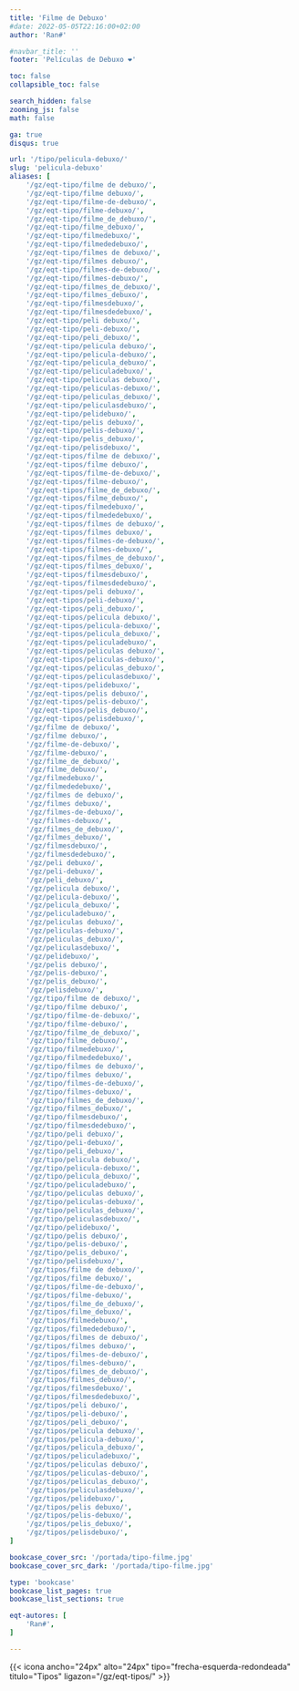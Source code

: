 ```yaml
---
title: 'Filme de Debuxo'
#date: 2022-05-05T22:16:00+02:00
author: 'Ran#'

#navbar_title: ''
footer: 'Películas de Debuxo ❤️'

toc: false
collapsible_toc: false

search_hidden: false
zooming_js: false
math: false

ga: true
disqus: true

url: '/tipo/pelicula-debuxo/'
slug: 'pelicula-debuxo'
aliases: [
    '/gz/eqt-tipo/filme de debuxo/',
    '/gz/eqt-tipo/filme debuxo/',
    '/gz/eqt-tipo/filme-de-debuxo/',
    '/gz/eqt-tipo/filme-debuxo/',
    '/gz/eqt-tipo/filme_de_debuxo/',
    '/gz/eqt-tipo/filme_debuxo/',
    '/gz/eqt-tipo/filmedebuxo/',
    '/gz/eqt-tipo/filmededebuxo/',
    '/gz/eqt-tipo/filmes de debuxo/',
    '/gz/eqt-tipo/filmes debuxo/',
    '/gz/eqt-tipo/filmes-de-debuxo/',
    '/gz/eqt-tipo/filmes-debuxo/',
    '/gz/eqt-tipo/filmes_de_debuxo/',
    '/gz/eqt-tipo/filmes_debuxo/',
    '/gz/eqt-tipo/filmesdebuxo/',
    '/gz/eqt-tipo/filmesdedebuxo/',
    '/gz/eqt-tipo/peli debuxo/',
    '/gz/eqt-tipo/peli-debuxo/',
    '/gz/eqt-tipo/peli_debuxo/',
    '/gz/eqt-tipo/pelicula debuxo/',
    '/gz/eqt-tipo/pelicula-debuxo/',
    '/gz/eqt-tipo/pelicula_debuxo/',
    '/gz/eqt-tipo/peliculadebuxo/',
    '/gz/eqt-tipo/peliculas debuxo/',
    '/gz/eqt-tipo/peliculas-debuxo/',
    '/gz/eqt-tipo/peliculas_debuxo/',
    '/gz/eqt-tipo/peliculasdebuxo/',
    '/gz/eqt-tipo/pelidebuxo/',
    '/gz/eqt-tipo/pelis debuxo/',
    '/gz/eqt-tipo/pelis-debuxo/',
    '/gz/eqt-tipo/pelis_debuxo/',
    '/gz/eqt-tipo/pelisdebuxo/',
    '/gz/eqt-tipos/filme de debuxo/',
    '/gz/eqt-tipos/filme debuxo/',
    '/gz/eqt-tipos/filme-de-debuxo/',
    '/gz/eqt-tipos/filme-debuxo/',
    '/gz/eqt-tipos/filme_de_debuxo/',
    '/gz/eqt-tipos/filme_debuxo/',
    '/gz/eqt-tipos/filmedebuxo/',
    '/gz/eqt-tipos/filmededebuxo/',
    '/gz/eqt-tipos/filmes de debuxo/',
    '/gz/eqt-tipos/filmes debuxo/',
    '/gz/eqt-tipos/filmes-de-debuxo/',
    '/gz/eqt-tipos/filmes-debuxo/',
    '/gz/eqt-tipos/filmes_de_debuxo/',
    '/gz/eqt-tipos/filmes_debuxo/',
    '/gz/eqt-tipos/filmesdebuxo/',
    '/gz/eqt-tipos/filmesdedebuxo/',
    '/gz/eqt-tipos/peli debuxo/',
    '/gz/eqt-tipos/peli-debuxo/',
    '/gz/eqt-tipos/peli_debuxo/',
    '/gz/eqt-tipos/pelicula debuxo/',
    '/gz/eqt-tipos/pelicula-debuxo/',
    '/gz/eqt-tipos/pelicula_debuxo/',
    '/gz/eqt-tipos/peliculadebuxo/',
    '/gz/eqt-tipos/peliculas debuxo/',
    '/gz/eqt-tipos/peliculas-debuxo/',
    '/gz/eqt-tipos/peliculas_debuxo/',
    '/gz/eqt-tipos/peliculasdebuxo/',
    '/gz/eqt-tipos/pelidebuxo/',
    '/gz/eqt-tipos/pelis debuxo/',
    '/gz/eqt-tipos/pelis-debuxo/',
    '/gz/eqt-tipos/pelis_debuxo/',
    '/gz/eqt-tipos/pelisdebuxo/',
    '/gz/filme de debuxo/',
    '/gz/filme debuxo/',
    '/gz/filme-de-debuxo/',
    '/gz/filme-debuxo/',
    '/gz/filme_de_debuxo/',
    '/gz/filme_debuxo/',
    '/gz/filmedebuxo/',
    '/gz/filmededebuxo/',
    '/gz/filmes de debuxo/',
    '/gz/filmes debuxo/',
    '/gz/filmes-de-debuxo/',
    '/gz/filmes-debuxo/',
    '/gz/filmes_de_debuxo/',
    '/gz/filmes_debuxo/',
    '/gz/filmesdebuxo/',
    '/gz/filmesdedebuxo/',
    '/gz/peli debuxo/',
    '/gz/peli-debuxo/',
    '/gz/peli_debuxo/',
    '/gz/pelicula debuxo/',
    '/gz/pelicula-debuxo/',
    '/gz/pelicula_debuxo/',
    '/gz/peliculadebuxo/',
    '/gz/peliculas debuxo/',
    '/gz/peliculas-debuxo/',
    '/gz/peliculas_debuxo/',
    '/gz/peliculasdebuxo/',
    '/gz/pelidebuxo/',
    '/gz/pelis debuxo/',
    '/gz/pelis-debuxo/',
    '/gz/pelis_debuxo/',
    '/gz/pelisdebuxo/',
    '/gz/tipo/filme de debuxo/',
    '/gz/tipo/filme debuxo/',
    '/gz/tipo/filme-de-debuxo/',
    '/gz/tipo/filme-debuxo/',
    '/gz/tipo/filme_de_debuxo/',
    '/gz/tipo/filme_debuxo/',
    '/gz/tipo/filmedebuxo/',
    '/gz/tipo/filmededebuxo/',
    '/gz/tipo/filmes de debuxo/',
    '/gz/tipo/filmes debuxo/',
    '/gz/tipo/filmes-de-debuxo/',
    '/gz/tipo/filmes-debuxo/',
    '/gz/tipo/filmes_de_debuxo/',
    '/gz/tipo/filmes_debuxo/',
    '/gz/tipo/filmesdebuxo/',
    '/gz/tipo/filmesdedebuxo/',
    '/gz/tipo/peli debuxo/',
    '/gz/tipo/peli-debuxo/',
    '/gz/tipo/peli_debuxo/',
    '/gz/tipo/pelicula debuxo/',
    '/gz/tipo/pelicula-debuxo/',
    '/gz/tipo/pelicula_debuxo/',
    '/gz/tipo/peliculadebuxo/',
    '/gz/tipo/peliculas debuxo/',
    '/gz/tipo/peliculas-debuxo/',
    '/gz/tipo/peliculas_debuxo/',
    '/gz/tipo/peliculasdebuxo/',
    '/gz/tipo/pelidebuxo/',
    '/gz/tipo/pelis debuxo/',
    '/gz/tipo/pelis-debuxo/',
    '/gz/tipo/pelis_debuxo/',
    '/gz/tipo/pelisdebuxo/',
    '/gz/tipos/filme de debuxo/',
    '/gz/tipos/filme debuxo/',
    '/gz/tipos/filme-de-debuxo/',
    '/gz/tipos/filme-debuxo/',
    '/gz/tipos/filme_de_debuxo/',
    '/gz/tipos/filme_debuxo/',
    '/gz/tipos/filmedebuxo/',
    '/gz/tipos/filmededebuxo/',
    '/gz/tipos/filmes de debuxo/',
    '/gz/tipos/filmes debuxo/',
    '/gz/tipos/filmes-de-debuxo/',
    '/gz/tipos/filmes-debuxo/',
    '/gz/tipos/filmes_de_debuxo/',
    '/gz/tipos/filmes_debuxo/',
    '/gz/tipos/filmesdebuxo/',
    '/gz/tipos/filmesdedebuxo/',
    '/gz/tipos/peli debuxo/',
    '/gz/tipos/peli-debuxo/',
    '/gz/tipos/peli_debuxo/',
    '/gz/tipos/pelicula debuxo/',
    '/gz/tipos/pelicula-debuxo/',
    '/gz/tipos/pelicula_debuxo/',
    '/gz/tipos/peliculadebuxo/',
    '/gz/tipos/peliculas debuxo/',
    '/gz/tipos/peliculas-debuxo/',
    '/gz/tipos/peliculas_debuxo/',
    '/gz/tipos/peliculasdebuxo/',
    '/gz/tipos/pelidebuxo/',
    '/gz/tipos/pelis debuxo/',
    '/gz/tipos/pelis-debuxo/',
    '/gz/tipos/pelis_debuxo/',
    '/gz/tipos/pelisdebuxo/',
]

bookcase_cover_src: '/portada/tipo-filme.jpg'
bookcase_cover_src_dark: '/portada/tipo-filme.jpg'

type: 'bookcase'
bookcase_list_pages: true
bookcase_list_sections: true

eqt-autores: [
    'Ran#',
]

---
```


{{< icona ancho="24px" alto="24px" tipo="frecha-esquerda-redondeada" titulo="Tipos" ligazon="/gz/eqt-tipos/" >}}
